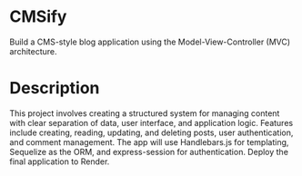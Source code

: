 # CMSify
Build a CMS-style blog application using the Model-View-Controller (MVC) architecture.

# Description 
This project involves creating a structured system for managing content with clear separation of data, user interface, and application logic. Features include creating, reading, updating, and deleting posts, user authentication, and comment management. The app will use Handlebars.js for templating, Sequelize as the ORM, and express-session for authentication. Deploy the final application to Render.
